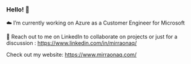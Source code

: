 ### Hello! 💫

☁️ I’m currently working on Azure as a Customer Engineer for Microsoft 

🤝 Reach out to me on LinkedIn to collaborate on projects or just for a discussion : https://www.linkedin.com/in/mirraonaq/

Check out my website: https://www.mirraonaq.com/

<!--
**MirRaonaq/MirRaonaq** is a ✨ _special_ ✨ repository because its `README.md` (this file) appears on your GitHub profile.

Here are some ideas to get you started:

- 🔭 I’m currently working on ...
- 🌱 I’m currently learning ...
- 👯 I’m looking to collaborate on ...
- 🤔 I’m looking for help with ...
- 💬 Ask me about ...
- 📫 How to reach me: ...
- 😄 Pronouns: ...
- ⚡ Fun fact: ...
-->
